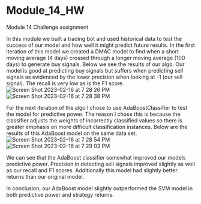 # Module_14_HW
Module 14 Challenge assignment

In this module we built a trading bot and used historical data to test the success of our model and how well it might predict future results.
In the first iteration of this model we created a DMAC model to find when a short moving average (4 days) crossed through a longer moving average
(100 days) to generate buy signals. Below we see the results of our algo.  Our model is good at predicting buy signals but suffers when predicting
sell signals as evidenced by the lower precision when looking at -1 (our sell signal). The recall is very low as is the F1 score. 
![Screen Shot 2023-02-16 at 7 28 26 PM](https://user-images.githubusercontent.com/117240889/219535599-90ab024e-5234-403e-95ea-0f0c5abcdb94.png)
![Screen Shot 2023-02-16 at 7 28 38 PM](https://user-images.githubusercontent.com/117240889/219535626-bd06cc70-77c4-4b44-ab36-b67a0e4f69bb.png)

For the next iteration of the algo I chose to use AdaBoostClassifier to test the model for predictive power. The reason I chose this is because the 
classifier adjusts the weights of incorrectly classified values so there is greater emphasis on more difficult classification instances. Below are
the results of this AdaBoost model on the same data set. 
![Screen Shot 2023-02-16 at 7 28 54 PM](https://user-images.githubusercontent.com/117240889/219536650-97d90176-ccc3-40f7-8196-e7f014a7e542.png)
![Screen Shot 2023-02-16 at 7 29 03 PM](https://user-images.githubusercontent.com/117240889/219536698-b40571bc-34d6-4e22-a8f3-c58d7cd2c16f.png)

We can see that the AdaBoost classifier somewhat improved our models predictive power. Precision in detecting sell signals improved slightly as 
well as our recall and F1 scores. Additionally this model had slightly better returns than our original model. 

In conclusion, our AdaBoost model slightly outperformed the SVM model in both predictive power and strategy returns. 
